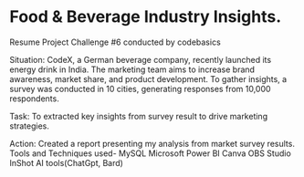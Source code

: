 # Food & Beverage Industry Insights.

Resume Project Challenge #6 conducted by codebasics

Situation: CodeX, a German beverage company, recently launched its energy drink in India. The marketing team aims to increase brand awareness, market share, and product development. To gather insights, a survey was conducted in 10 cities, generating responses from 10,000 respondents.

Task: To extracted key insights from survey result to drive marketing strategies.

Action: Created a report presenting my analysis from market survey results. Tools and Techniques used- MySQL Microsoft Power BI Canva OBS Studio InShot AI tools(ChatGpt, Bard)

